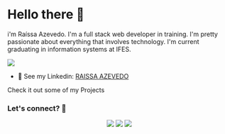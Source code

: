 
# Hello there 👋
i'm Raíssa Azevedo. 
I'm a full stack web developer in training. I'm pretty passionate about everything that involves technology. I'm current graduating in information systems at IFES.

![](http://estruyf-github.azurewebsites.net/api/VisitorHit?user=Raii-Azevedo&repo=Raii-Azevedo&countColorcountColor)
- 📝 See my Linkedin: [RAISSA AZEVEDO](https://www.linkedin.com/in/raissa-azevedo-555893120/)



<div>
 Check it out  some of my Projects
 
 
  ### Let's connect? 🤝
  <div>
    <p align="center">
      <a href="https://www.linkedin.com/in/raissa-azevedo-555893120/"><img src="https://img.shields.io/badge/-LinkedIn-0077B5?style=flat&logo=Linkedin&logoColor=white"/></a>
      <a href="https://twitter.com/Raiissa_Azevedo"><img src="https://img.shields.io/badge/-Twitter-%231DA1F2?style=flat&logo=twitter&logoColor=white"/></a>
      <a href="https://www.instagram.com/raiissa.azevedo/"><img src="https://img.shields.io/badge/-Instagram-E4405F?style=flat&logo=instagram&logoColor=white"/></a>
  </p> </div></div>
</div>
